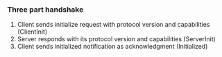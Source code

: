 ### Three part handshake

1. Client sends initialize request with protocol version and capabilities (ClientInit)
2. Server responds with its protocol version and capabilities (ServerInit)
3. Client sends initialized notification as acknowledgment (Initialized)
